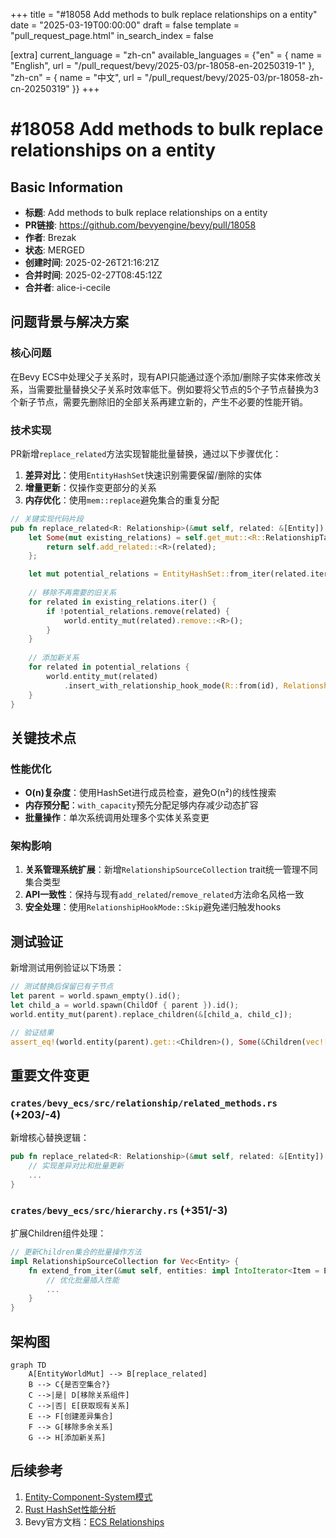+++
title = "#18058 Add methods to bulk replace relationships on a entity"
date = "2025-03-19T00:00:00"
draft = false
template = "pull_request_page.html"
in_search_index = false

[extra]
current_language = "zh-cn"
available_languages = {"en" = { name = "English", url = "/pull_request/bevy/2025-03/pr-18058-en-20250319-1" }, "zh-cn" = { name = "中文", url = "/pull_request/bevy/2025-03/pr-18058-zh-cn-20250319" }}
+++

# #18058 Add methods to bulk replace relationships on a entity

## Basic Information
- **标题**: Add methods to bulk replace relationships on a entity
- **PR链接**: https://github.com/bevyengine/bevy/pull/18058
- **作者**: Brezak
- **状态**: MERGED
- **创建时间**: 2025-02-26T21:16:21Z
- **合并时间**: 2025-02-27T08:45:12Z
- **合并者**: alice-i-cecile

## 问题背景与解决方案

### 核心问题
在Bevy ECS中处理父子关系时，现有API只能通过逐个添加/删除子实体来修改关系，当需要批量替换父子关系时效率低下。例如要将父节点的5个子节点替换为3个新子节点，需要先删除旧的全部关系再建立新的，产生不必要的性能开销。

### 技术实现
PR新增`replace_related`方法实现智能批量替换，通过以下步骤优化：
1. **差异对比**：使用`EntityHashSet`快速识别需要保留/删除的实体
2. **增量更新**：仅操作变更部分的关系
3. **内存优化**：使用`mem::replace`避免集合的重复分配

```rust
// 关键实现代码片段
pub fn replace_related<R: Relationship>(&mut self, related: &[Entity]) -> &mut Self {
    let Some(mut existing_relations) = self.get_mut::<R::RelationshipTarget>() else {
        return self.add_related::<R>(related);
    };

    let mut potential_relations = EntityHashSet::from_iter(related.iter().copied());
    
    // 移除不再需要的旧关系
    for related in existing_relations.iter() {
        if !potential_relations.remove(related) {
            world.entity_mut(related).remove::<R>();
        }
    }
    
    // 添加新关系
    for related in potential_relations {
        world.entity_mut(related)
            .insert_with_relationship_hook_mode(R::from(id), RelationshipHookMode::Skip);
    }
}
```

## 关键技术点

### 性能优化
- **O(n)复杂度**：使用HashSet进行成员检查，避免O(n²)的线性搜索
- **内存预分配**：`with_capacity`预先分配足够内存减少动态扩容
- **批量操作**：单次系统调用处理多个实体关系变更

### 架构影响
1. **关系管理系统扩展**：新增`RelationshipSourceCollection` trait统一管理不同集合类型
2. **API一致性**：保持与现有`add_related`/`remove_related`方法命名风格一致
3. **安全处理**：使用`RelationshipHookMode::Skip`避免递归触发hooks

## 测试验证
新增测试用例验证以下场景：
```rust
// 测试替换后保留已有子节点
let parent = world.spawn_empty().id();
let child_a = world.spawn(ChildOf { parent }).id();
world.entity_mut(parent).replace_children(&[child_a, child_c]);

// 验证结果
assert_eq!(world.entity(parent).get::<Children>(), Some(&Children(vec![child_a, child_c])));
```

## 重要文件变更

### `crates/bevy_ecs/src/relationship/related_methods.rs` (+203/-4)
新增核心替换逻辑：
```rust
pub fn replace_related<R: Relationship>(&mut self, related: &[Entity]) -> &mut Self {
    // 实现差异对比和批量更新
    ...
}
```

### `crates/bevy_ecs/src/hierarchy.rs` (+351/-3)
扩展Children组件处理：
```rust
// 更新Children集合的批量操作方法
impl RelationshipSourceCollection for Vec<Entity> {
    fn extend_from_iter(&mut self, entities: impl IntoIterator<Item = Entity>) {
        // 优化批量插入性能
        ...
    }
}
```

## 架构图

```mermaid
graph TD
    A[EntityWorldMut] --> B[replace_related]
    B --> C{是否空集合?}
    C -->|是| D[移除关系组件]
    C -->|否| E[获取现有关系]
    E --> F[创建差异集合]
    F --> G[移除多余关系]
    G --> H[添加新关系]
```

## 后续参考
1. [Entity-Component-System模式](https://en.wikipedia.org/wiki/Entity_component_system)
2. [Rust HashSet性能分析](https://doc.rust-lang.org/std/collections/struct.HashSet.html)
3. Bevy官方文档：[ECS Relationships](https://bevyengine.org/learn/ecs-relationships/)